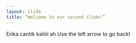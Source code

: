 ```yaml
---
layout: slide
title: “Welcome to our second slide!”
---
```

Erika cantik kaliiii ah
Use the left arrow to go back!
